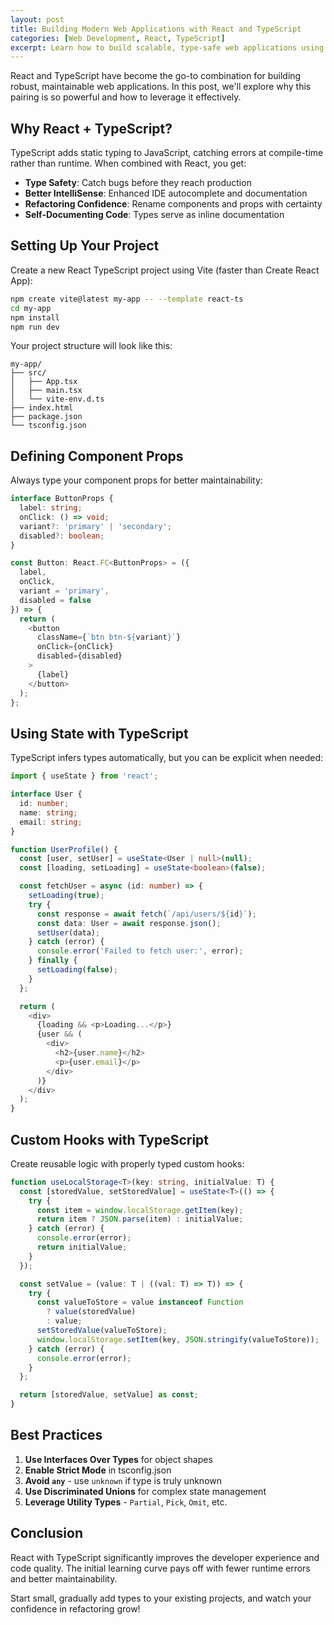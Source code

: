 ```yaml
---
layout: post
title: Building Modern Web Applications with React and TypeScript
categories: [Web Development, React, TypeScript]
excerpt: Learn how to build scalable, type-safe web applications using React and TypeScript. This comprehensive guide covers best practices, project setup, and advanced patterns.
---
```


React and TypeScript have become the go-to combination for building robust, maintainable web applications. In this post, we'll explore why this pairing is so powerful and how to leverage it effectively.

## Why React + TypeScript?

TypeScript adds static typing to JavaScript, catching errors at compile-time rather than runtime. When combined with React, you get:

- **Type Safety**: Catch bugs before they reach production
- **Better IntelliSense**: Enhanced IDE autocomplete and documentation
- **Refactoring Confidence**: Rename components and props with certainty
- **Self-Documenting Code**: Types serve as inline documentation

## Setting Up Your Project

Create a new React TypeScript project using Vite (faster than Create React App):

```bash
npm create vite@latest my-app -- --template react-ts
cd my-app
npm install
npm run dev
```

Your project structure will look like this:

```
my-app/
├── src/
│   ├── App.tsx
│   ├── main.tsx
│   └── vite-env.d.ts
├── index.html
├── package.json
└── tsconfig.json
```

## Defining Component Props

Always type your component props for better maintainability:

```typescript
interface ButtonProps {
  label: string;
  onClick: () => void;
  variant?: 'primary' | 'secondary';
  disabled?: boolean;
}

const Button: React.FC<ButtonProps> = ({
  label,
  onClick,
  variant = 'primary',
  disabled = false
}) => {
  return (
    <button
      className={`btn btn-${variant}`}
      onClick={onClick}
      disabled={disabled}
    >
      {label}
    </button>
  );
};
```

## Using State with TypeScript

TypeScript infers types automatically, but you can be explicit when needed:

```typescript
import { useState } from 'react';

interface User {
  id: number;
  name: string;
  email: string;
}

function UserProfile() {
  const [user, setUser] = useState<User | null>(null);
  const [loading, setLoading] = useState<boolean>(false);

  const fetchUser = async (id: number) => {
    setLoading(true);
    try {
      const response = await fetch(`/api/users/${id}`);
      const data: User = await response.json();
      setUser(data);
    } catch (error) {
      console.error('Failed to fetch user:', error);
    } finally {
      setLoading(false);
    }
  };

  return (
    <div>
      {loading && <p>Loading...</p>}
      {user && (
        <div>
          <h2>{user.name}</h2>
          <p>{user.email}</p>
        </div>
      )}
    </div>
  );
}
```

## Custom Hooks with TypeScript

Create reusable logic with properly typed custom hooks:

```typescript
function useLocalStorage<T>(key: string, initialValue: T) {
  const [storedValue, setStoredValue] = useState<T>(() => {
    try {
      const item = window.localStorage.getItem(key);
      return item ? JSON.parse(item) : initialValue;
    } catch (error) {
      console.error(error);
      return initialValue;
    }
  });

  const setValue = (value: T | ((val: T) => T)) => {
    try {
      const valueToStore = value instanceof Function
        ? value(storedValue)
        : value;
      setStoredValue(valueToStore);
      window.localStorage.setItem(key, JSON.stringify(valueToStore));
    } catch (error) {
      console.error(error);
    }
  };

  return [storedValue, setValue] as const;
}
```

## Best Practices

1. **Use Interfaces Over Types** for object shapes
2. **Enable Strict Mode** in tsconfig.json
3. **Avoid `any`** - use `unknown` if type is truly unknown
4. **Use Discriminated Unions** for complex state management
5. **Leverage Utility Types** - `Partial`, `Pick`, `Omit`, etc.

## Conclusion

React with TypeScript significantly improves the developer experience and code quality. The initial learning curve pays off with fewer runtime errors and better maintainability.

Start small, gradually add types to your existing projects, and watch your confidence in refactoring grow!
